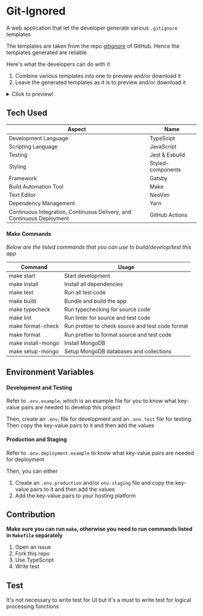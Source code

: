 # **Git-Ignored**

A web application that let the developer generate various `.gitignore` templates

The templates are taken from the repo [gitignore](https://github.com/github/gitignore) of GitHub. Hence the templates generated are reliable

Here's what the developers can do with it

1. Combine various templates into one to preview and/or download it
2. Leave the generated templates as it is to preview and/or download it

<details>
<summary>Click to preview!</summary>

#### Main Page

![Home](./docs/main.png 'Home')

#### Templates

![Templates](./docs/templates.png 'Templates')

#### More Templates

![More Templates](./docs/more-templates.png 'More Templates')

#### Of course, footer

![Footer](./docs/footer.png 'Footer')

#### 404 Page

![404](./docs/404.png '404')

</details>

## Tech Used

| Aspect                                                                 | Name              |
| ---------------------------------------------------------------------- | ----------------- |
| Development Language                                                   | TypeScipt         |
| Scripting Language                                                     | JavaScript        |
| Testing                                                                | Jest & Esbuild    |
| Styling                                                                | Styled-components |
| Framework                                                              | Gatsby            |
| Build Automation Tool                                                  | Make              |
| Text Editor                                                            | NeoVim            |
| Dependency Management                                                  | Yarn              |
| Continuous Integration, Continuous Delivery, and Continuous Deployment | GitHub Actions    |

#### Make Commands

_*Below are the listed commands that you can use to build/develop/test this app*_

| Command            | Usage                                             |
| ------------------ | ------------------------------------------------- |
| make start         | Start development                                 |
| make install       | Install all dependencies                          |
| make test          | Run all test code                                 |
| make build         | Bundle and build the app                          |
| make typecheck     | Run typechecking for source code                  |
| make lint          | Run linter for source and test code               |
| make format-check  | Run prettier to check source and test code format |
| make format        | Run prettier to format source and test code       |
| make install-mongo | Install MongoDB                                   |
| make setup-mongo   | Setup MongoDB databases and collections           |

## Environment Variables

#### Development and Testing

Refer to `.env.example`, which is an example file for you to know what key-value pairs are needed to develop this project

Then, create an `.env`, file for development and an `.env.test` file for testing. Then copy the key-value pairs to it and then add the values

#### Production and Staging

Refer to `.env.deployment.example` to know what key-value pairs are needed for deployment

Then, you can either

1. Create an `.env.production` and/or `env.staging` file and copy the key-value pairs to it and then add the values
2. Add the key-value pairs to your hosting platform

## Contribution

**Make sure you can run `make`, otherwise you need to run commands listed in `Makefile` separately**

1. Open an issue
1. Fork this repo
1. Use TypeScript
1. Write test

## Test

It's not necessary to write test for UI but it's a must to write test for logical processing functions
